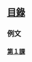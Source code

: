 ## [<ruby><span>目錄</span><rt data-rt="もくろく"></rt></ruby>](../README.md)

### 例文

#### [第１課](./第１課.md)

